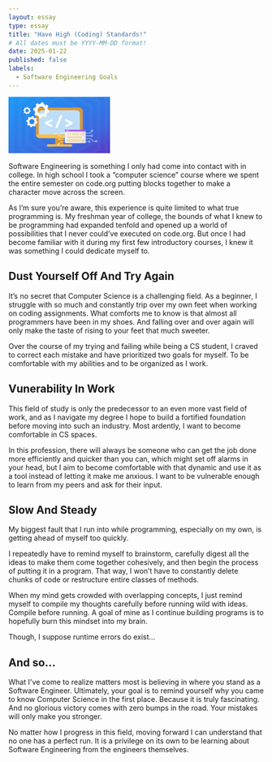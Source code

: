 ```yaml
---
layout: essay
type: essay
title: "Have High (Coding) Standards!"
# All dates must be YYYY-MM-DD format!
date: 2025-01-22
published: false
labels:
  - Software Engineering Goals
---
```


<img width="200px" class="rounded float-start pe-4" src="../img/compiler.webp">

Software Engineering is something I only had come into contact with in college. In high school I took a “computer science” course where we spent the entire semester on code.org putting blocks together to make a character move across the screen. 
  
As I’m sure you’re aware, this experience is quite limited to what true programming is. My freshman year of college, the bounds of what I knew to be programming had expanded tenfold and opened up a world of possibilities that I never could’ve executed on code.org. But once I had become familiar with it during my first few introductory courses, I knew it was something I could dedicate myself to.


## Dust Yourself Off And Try Again

It’s no secret that Computer Science is a challenging field. As a beginner, I struggle with so much and constantly trip over my own feet when working on coding assignments. What comforts me to know is that almost all programmers have been in my shoes. And falling over and over again will only make the taste of rising to your feet that much sweeter. 
  
Over the course of my trying and failing while being a CS student, I craved to correct each mistake and have prioritized two goals for myself. To be comfortable with my abilities and to be organized as I work.

  
## Vunerability In Work

This field of study is only the predecessor to an even more vast field of work, and as I navigate my degree I hope to build a fortified foundation before moving into such an industry. Most ardently, I want to become comfortable in CS spaces. 

In this profession, there will always be someone who can get the job done more efficiently and quicker than you can, which might set off alarms in your head, but I aim to become comfortable with that dynamic and use it as a tool instead of letting it make me anxious. I want to be vulnerable enough to learn from my peers and ask for their input.

  
## Slow And Steady

My biggest fault that I run into while programming, especially on my own, is getting ahead of myself too quickly. 
  
I repeatedly have to remind myself to brainstorm, carefully digest all the ideas to make them come together cohesively, and then begin the process of putting it in a program. That way, I won’t have to constantly delete chunks of code or restructure entire classes of methods. 

When my mind gets crowded with overlapping concepts, I just remind myself to compile my thoughts carefully before running wild with ideas. Compile before running. A goal of mine as I continue building programs is to hopefully burn this mindset into my brain. 
  
Though, I suppose runtime errors do exist…

## And so...

What I've come to realize matters most is believing in where you stand as a Software Engineer. Ultimately, your goal is to remind yourself why you came to know Computer Science in the first place. Because it is truly fascinating. And no glorious victory comes with zero bumps in the road. Your mistakes will only make you stronger.

No matter how I progress in this field, moving forward I can understand that no one has a perfect run. It is a privilege on its own to be learning about Software Engineering from the engineers themselves.
